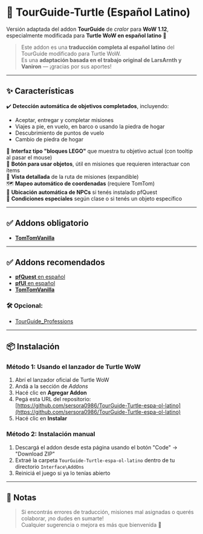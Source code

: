 # 🧭 TourGuide-Turtle (Español Latino)

Versión adaptada del addon **TourGuide** de *cralor* para **WoW 1.12**, especialmente modificada para **Turtle WoW en español latino** 🐢  
> Este addon es una **traducción completa al español latino** del TourGuide modificado para Turtle WoW.  
> Es una **adaptación basada en el trabajo original de LarsArnth y Vaniron** — ¡gracias por sus aportes!

---

## ✨ Características

✔️ **Detección automática de objetivos completados**, incluyendo:
- Aceptar, entregar y completar misiones  
- Viajes a pie, en vuelo, en barco o usando la piedra de hogar  
- Descubrimiento de puntos de vuelo  
- Cambio de piedra de hogar  

🧩 **Interfaz tipo "bloques LEGO"** que muestra tu objetivo actual (con tooltip al pasar el mouse)  
🧪 **Botón para usar objetos**, útil en misiones que requieren interactuar con ítems  
📜 **Vista detallada** de la ruta de misiones (expandible)  
🗺️ **Mapeo automático de coordenadas** (requiere TomTom)  
📍 **Ubicación automática de NPCs** si tenés instalado pfQuest  
🧙 **Condiciones especiales** según clase o si tenés un objeto específico  

---
## ✅ Addons obligatorio

- [**TomTomVanilla**](https://github.com/cralor/TomTomVanilla/releases/latest)  


---
## ✅ Addons recomendados

- [**pfQuest** en español](https://github.com/shagu/pfQuest-turtle)  
- [**pfUI** en español](https://github.com/shagu/pfUI)  
- [**TomTomVanilla**](https://github.com/cralor/TomTomVanilla/releases/latest)  

### 🛠️ Opcional:
- [TourGuide_Professions](https://github.com/cralor/TourGuide_Professions/releases/latest)

---

## 📦 Instalación

### Método 1: Usando el lanzador de Turtle WoW

1. Abrí el lanzador oficial de Turtle WoW  
2. Andá a la sección de *Addons*  
3. Hacé clic en **Agregar Addon**  
4. Pegá esta URL del repositorio:  
   [https://github.com/sersora0986/TourGuide-Turtle-espa-ol-latino](https://github.com/sersora0986/TourGuide-Turtle-espa-ol-latino)  
5. Hacé clic en **Instalar**

### Método 2: Instalación manual

1. Descargá el addon desde esta página usando el botón "Code" → "Download ZIP"  
2. Extraé la carpeta `TourGuide-Turtle-espa-ol-latino` dentro de tu directorio `Interface\AddOns`  
3. Reiniciá el juego si ya lo tenías abierto  

---

## 💬 Notas

> Si encontrás errores de traducción, misiones mal asignadas o querés colaborar, ¡no dudes en sumarte!  
> Cualquier sugerencia o mejora es más que bienvenida 🧡
